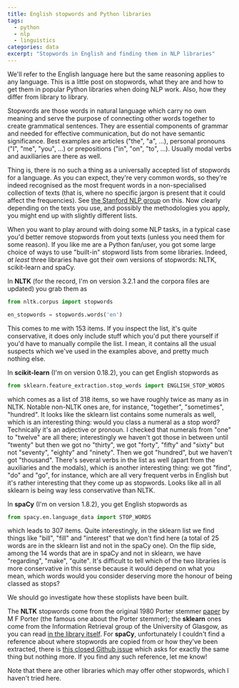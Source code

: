 ```yaml
---
title: English stopwords and Python libraries
tags:
  - python
  - nlp
  - linguistics
categories: data
excerpt: "Stopwords in English and finding them in NLP libraries"
---
```


We'll refer to the English language here but the same reasoning applies to any language. This is a little post on stopwords, what they are and how to get them in popular Python libraries when doing NLP work. Also, how they differ from library to library.

Stopwords are those words in natural language which carry no own meaning and serve the purpose of connecting other words together to create grammatical sentences. They are essential components of grammar and needed for effective communication, but do not have semantic significance. Best examples are articles ("the", "a", ...), personal pronouns ("I", "me", "you", ...) or prepositions ("in", "on", "to", ...). Usually modal verbs and auxiliaries are there as well.

Thing is, there is no such a thing as a universally accepted list of stopwords for a language. As you can expect, they're very common words, so they're indeed recognised as the most frequent words in a non-specialised collection of texts (that is, where no specific jargon is present that it could affect the frequencies). See [the Stanford NLP group](https://nlp.stanford.edu/IR-book/html/htmledition/dropping-common-terms-stop-words-1.html) on this. Now clearly depending on the texts you use, and possibly the methodologies you apply, you might end up with slightly different lists.

When you want to play around with doing some NLP tasks, in a typical case you'd better remove stopwords from yout texts (unless you need them for some reason). If you like me are a Python fan/user, you got some large choice of ways to use "built-in" stopword lists from some libraries. Indeed, *at least* three libraries have got their own versions of stopwords: NLTK, scikit-learn and spaCy.

In **NLTK** (for the record, I'm on version 3.2.1 and the corpora files are updated) you grab them as

```py
from nltk.corpus import stopwords

en_stopwords = stopwords.words('en')
```

This comes to me with 153 items. If you inspect the list, it's quite conservative, it does only include stuff which you'd put there yourself if you'd have to manually compile the list. I mean, it contains all the usual suspects which we've used in the examples above, and pretty much nothing else.

In **scikit-learn** (I'm on version 0.18.2), you can get English stopwords as

```py
from sklearn.feature_extraction.stop_words import ENGLISH_STOP_WORDS
```

which comes as a list of 318 items, so we have roughly twice as many as in NLTK. Notable non-NLTK ones are, for instance, "together", "sometimes", "hundred". It looks like the sklearn list contains some numerals as well, which is an interesting thing: would you class a numeral as a stop word? Technically it's an adjective or pronoun. I checked that numerals from "one" to "twelve" are all there; interestingly we haven't got those in between until "twenty" but then we got no "thirty", we got "forty", "fifty" and "sixty" but not "seventy", "eighty" and "ninety". Then we got "hundred", but we haven't got "thousand". There's several verbs in the list as well (apart from the auxiliaries and the modals), which is another interesting thing: we got "find", "do" and "go", for instance, which are all very frequent verbs in English but it's rather interesting that they come up as stopwords. Looks like all in all sklearn is being way less conservative than NLTK.

In **spaCy** (I'm on version 1.8.2), you get English stopwords as

```py
from spacy.en.language_data import STOP_WORDS
```

which leads to 307 items. Quite interestingly, in the sklearn list we find things like "bill", "fill" and "interest" that we don't find here (a total of 25 words are in the sklearn list and not in the spaCy one). On the flip side, among the 14 words that are in spaCy and not in sklearn, we have "regarding", "make", "quite". It's difficult to tell which of the two libraries is more conservative in this sense because it would depend on what you mean, which words would you consider deserving more the honour of being classed as stops?

We should go investigate how these stoplists have been built.

The **NLTK** stopwords come from the original 1980 Porter stemmer [paper](http://stp.lingfil.uu.se/~marie/undervisning/textanalys16/porter.pdf) by M F Porter (the famous one about the Porter stemmer); the **sklearn** ones come from the Information Retrieval group of the University of Glasgow, as you can read [in the library itself](https://github.com/scikit-learn/scikit-learn/blob/master/sklearn/feature_extraction/stop_words.py). For **spaCy**, unfortunately I couldn't find a reference about where stopwords are copied from or how they've been extracted, there is [this closed Github issue](https://github.com/explosion/spaCy/issues/649) which asks for exactly the same thing but nothing more. If you find any such reference, let me know!

Note that there are other libraries which may offer other stopwords, which I haven't tried here.
